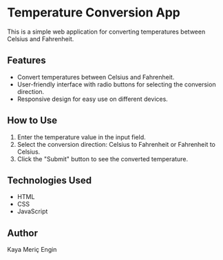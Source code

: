 # Temperature Conversion App

This is a simple web application for converting temperatures between Celsius and Fahrenheit.

## Features

- Convert temperatures between Celsius and Fahrenheit.
- User-friendly interface with radio buttons for selecting the conversion direction.
- Responsive design for easy use on different devices.

## How to Use

1. Enter the temperature value in the input field.
2. Select the conversion direction: Celsius to Fahrenheit or Fahrenheit to Celsius.
3. Click the "Submit" button to see the converted temperature.

## Technologies Used

- HTML
- CSS
- JavaScript

## Author

Kaya Meriç Engin